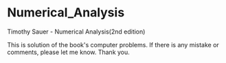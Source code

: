 # Numerical_Analysis
Timothy Sauer - Numerical Analysis(2nd edition)

This is solution of the book's computer problems.
If there is any mistake or comments, please let me know. Thank you.
